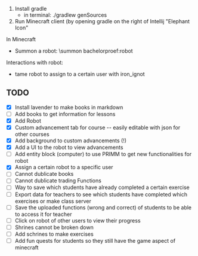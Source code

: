 1. Install gradle
    - in terminal: ./gradlew genSources
2. Run Minecraft client (by opening gradle on the right of Intellij "Elephant Icon"


In Minecraft 
- Summon a robot: \summon bachelorproef:robot



Interactions with robot: 
- tame robot to assign to a certain user with iron_ignot


## TODO 
- [x] Install lavender to make books in markdown 
- [ ] Add books to get information for lessons
- [x] Add Robot
- [x] Custom advancement tab for course -- easily editable with json for other courses
- [x] Add background to custom advancements (!)
- [x] Add a UI to the robot to view advancements
- [ ] Add entity block (computer) to use PRIMM to get new functionalities for robot
- [x] Assign a certain robot to a specific user 
- [ ] Cannot dublicate books 
- [ ] Cannot dublicate trading Functions 
- [ ] Way to save which students have already completed a certain exercise
- [ ] Export data for teachers to see which students have completed which exercises or make class server 
- [ ] Save the uploaded functions (wrong and correct) of students to be able to access it for teacher 
- [ ] Click on robot of other users to view their progress
- [ ] Shrines cannot be broken down
- [ ] Add schrines to make exercises 
- [ ] Add fun quests for students so they still have the game aspect of minecraft
